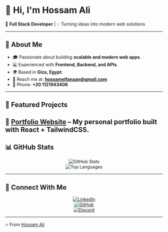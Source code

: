# 👋 Hi, I'm Hossam Ali  

🚀 **Full Stack Developer** | 💡 Turning ideas into modern web solutions  

---

## 🌟 About Me  
- 🎓 Passionate about building **scalable and modern web apps**.  
- 💻 Experienced with **Frontend, Backend, and APIs**.  
- 🌍 Based in **Giza, Egypt**.  
- 📧 Reach me at: **hossamelfanaan@gmail.com**  
- 📱 Phone: **+20 1121943406**  

---

## 📂 Featured Projects  
🔹 **[Portfolio Website](http://hossam.megasystems-eg.com)** – My personal portfolio built with React + TailwindCSS.  
---

## 📊 GitHub Stats  
<div align="center">

![GitHub Stats](https://github-readme-stats.vercel.app/api?username=hossamelfanaan&show_icons=true&theme=radical)  
![Top Languages](https://github-readme-stats.vercel.app/api/top-langs/?username=hossamelfanaan&layout=compact&theme=radical)  

</div>

---

## 🤝 Connect With Me  
<div align="center">

[![LinkedIn](https://img.shields.io/badge/LinkedIn-0077B5?style=for-the-badge&logo=linkedin&logoColor=white)](https://www.linkedin.com/in/hossamelfanaan)  
[![GitHub](https://img.shields.io/badge/GitHub-181717?style=for-the-badge&logo=github&logoColor=white)](https://github.com/hossamelfanaan)  
[![Discord](https://img.shields.io/badge/Discord-5865F2?style=for-the-badge&logo=discord&logoColor=white)](https://discord.gg/yhPbWgXTeD)  

</div>

---

⭐️ From [Hossam Ali](https://github.com/hossamelfanaan)  

